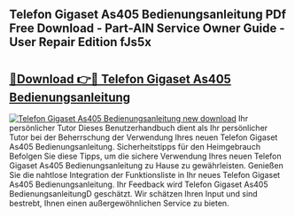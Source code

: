## Telefon Gigaset As405 Bedienungsanleitung PDf Free Download - Part-AIN Service Owner Guide - User Repair Edition fJs5x

# <h2><a href="http://df24m1.blite.top/?on=Telefon+Gigaset+As405+Bedienungsanleitung">🔗Download 👉🔴 Telefon Gigaset As405 Bedienungsanleitung</a></h2>

[![Telefon Gigaset As405 Bedienungsanleitung new download](https://i.imgur.com/lujVjoI.png)](http://df24m1.blite.top/?on=Telefon+Gigaset+As405+Bedienungsanleitung)
Ihr persönlicher Tutor Dieses Benutzerhandbuch dient als Ihr persönlicher Tutor bei der Beherrschung der Verwendung Ihres neuen Telefon Gigaset As405 Bedienungsanleitung. Sicherheitstipps für den Heimgebrauch Befolgen Sie diese Tipps, um die sichere Verwendung Ihres neuen Telefon Gigaset As405 Bedienungsanleitung zu Hause zu gewährleisten. Genießen Sie die nahtlose Integration der Funktionsliste in Ihr neues Telefon Gigaset As405 Bedienungsanleitung. Ihr Feedback wird Telefon Gigaset As405 BedienungsanleitungD geschätzt. Wir schätzen Ihren Input und sind bestrebt, Ihnen einen außergewöhnlichen Service zu bieten.

